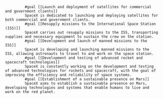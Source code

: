 			
			 #goal [[Launch and deployment of satellites for commercial and government clients]]
			 SpaceX is dedicated to launching and deploying satellites for both commercial and government clients.
			 #goal [[Resupply missions to the International Space Station (ISS)]]
			 SpaceX carries out resupply missions to the ISS, transporting supplies and necessary equipment to sustain the crew on the station.
			 #goal [[Development and launch of manned missions to the ISS]]
			 SpaceX is developing and launching manned missions to the ISS, allowing astronauts to travel to and work on the space station.
			 #goal [[Development and testing of advanced rocket and spacecraft technologies]]
			 SpaceX is constantly working on the development and testing of advanced technologies for rockets and spacecraft, with the goal of improving the efficiency and reliability of space systems.
			 #goal [[Establishment of a sustainable presence on Mars]]
			 SpaceX aims to establish a sustainable presence on Mars, developing technologies and systems that enable humans to live and work on the red planet.




